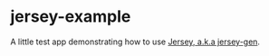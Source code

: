 # jersey-example

A little test app demonstrating how to use [Jersey, a.k.a jersey-gen](https://github.com/robu3/jersey-gen).

